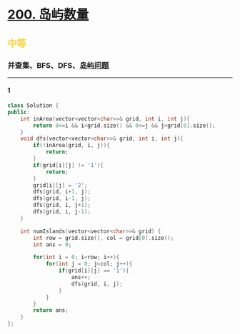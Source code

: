 # [200. 岛屿数量](https://leetcode.cn/problems/number-of-islands/)  
## <font color=#FCD337>中等</font>  
### **并查集、BFS、DFS、[岛屿问题](https://leetcode.cn/problems/number-of-islands/solutions/211211/dao-yu-lei-wen-ti-de-tong-yong-jie-fa-dfs-bian-li-/)**
***
#### 1
```cpp
class Solution {
public:
    int inArea(vector<vector<char>>& grid, int i, int j){
        return 0<=i && i<grid.size() && 0<=j && j<grid[0].size();
    }
    void dfs(vector<vector<char>>& grid, int i, int j){
        if(!inArea(grid, i, j)){
            return;
        }
        if(grid[i][j] != '1'){
            return;
        }
        grid[i][j] = '2';
        dfs(grid, i+1, j);
        dfs(grid, i-1, j);
        dfs(grid, i, j+1);
        dfs(grid, i, j-1);
    }

    int numIslands(vector<vector<char>>& grid) {
        int row = grid.size(), col = grid[0].size();
        int ans = 0;

        for(int i = 0; i<row; i++){
            for(int j = 0; j<col; j++){
                if(grid[i][j] == '1'){
                    ans++;
                    dfs(grid, i, j);
                }
            }
        }
        return ans;
    }
};
```